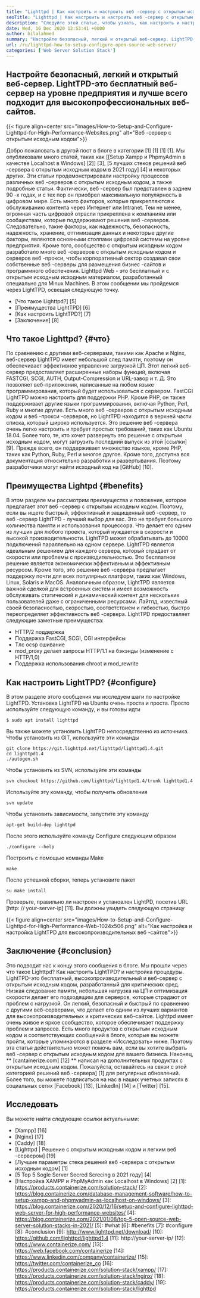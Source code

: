 ```yaml
---
title: "Lighttpd | Как настроить и настроить веб -сервер с открытым исходным кодом '" 
seoTitle: "Lighttpd | Как настроить и настроить веб -сервер с открытым исходным кодом" 
description: "Следуйте этой статье, чтобы узнать, как настроить и настроить веб-сервер с открытым исходным кодом. LightTPD - это соответствующий веб -сервер, который поставляется с надежным управлением загрузкой процессора." 
date: Wed, 16 Dec 2020 12:53:41 +0000
author: bilalahmed
summary: "Настройте безопасный, легкий и открытый веб-сервер. LightTPD-это бесплатный веб-сервер на уровне предприятия и лучше всего подходит для высокопрофессиональных веб-сайтов." 
url: /ru/lighttpd-how-to-setup-configure-open-source-web-server/
categories: ['Web Server Solution Stack']
---
```


## Настройте безопасный, легкий и открытый веб-сервер. LightTPD-это бесплатный веб-сервер на уровне предприятия и лучше всего подходит для высокопрофессиональных веб-сайтов.

{{< figure align=center src="images/How-to-Setup-and-Configure-Lighttpd-for-High-Performance-Websites.png" alt="Веб -сервер с открытым исходным кодом">}}

Добро пожаловать в другой пост в блоге в категории [1] [1] [1] [1]. Мы опубликовали много статей, таких как [[Setup Xampp и PhpmyAdmin в качестве Localhost в Windows] [2]] [3], [5 лучших стеков решений веб -сервера с открытым исходным кодом в 2021 году] [4] и некоторых других. Эти статьи продемонстрировали настройку процессов различных веб -серверов с открытым исходным кодом, а также подробные статьи. Фактически, веб -сервер был представлен в заднем 90 -х годах, и с тех пор он приобрел максимальную популярность в цифровом мире. Есть много факторов, которые прикрепляются к обслуживанию контента через Интернет или Intranet. Тем не менее, огромная часть цифровой отрасли прикреплена к компаниям или сообществам, которые поддерживают решения веб -серверов. Следовательно, такие факторы, как надежность, безопасность, надежность, хранение, оптимизация данных и некоторые другие факторы, являются основными столпами цифровой системы на уровне предприятия.
Кроме того, сообщество с открытым исходным кодом разработало много веб -серверов с открытым исходным кодом и серверов веб -прокси, чтобы корпоративный сектор создавал свои собственные веб -серверы для размещения бизнес -сайтов и программного обеспечения. Lighttpd Web - это бесплатный и с открытым исходным исходным материалом, разработанный специально для Minux Machines. В этом сообщении мы пройдемся через LightTPD, освещая следующую точку.
  * [Что такое Lighttpd?] [5]
  * [Преимущества LightTPD] [6]
  * [Как настроить LightTPD?] [7]
  * [Заключение] [8]

## Что такое Lighttpd? {#что}
По сравнению с другими веб-серверами, такими как Apache и Nginx, веб-сервер LightTPD имеет небольшой след памяти, поэтому он обеспечивает эффективное управление загрузкой ЦП. Этот легкий веб-сервер предоставляет расширенные наборы функций, включая FASTCGI, SCGI, AUTH, Output-Compression и URL-завор и т. Д. Это позволяет веб-приложения, написанные на любом языке программирования, который будет использоваться с сервером. FastCGI LightTPD можно настроить для поддержки PHP. Кроме PHP, он также поддерживает другие языки программирования, включая Python, Perl, Ruby и многие другие.
Есть много веб -серверов с открытым исходным кодом и веб -прокси -серверов, но LightTPD находится в верхней части списка, который широко используется. Это решение веб -сервера очень легко настроить и требует простых требований, таких как Ubuntu 18.04. Более того, те, кто хочет развернуть это решение с открытым исходным кодом, могут загрузить последний выпуск из этой [ссылки] [9]. Прежде всего, он поддерживает множество языков, кроме PHP, таких как Python, Ruby, Perl и многое другое. Кроме того, доступна вся документация относительно разработки и развертывания. Поэтому разработчики могут найти исходный код на [GitHub] [10].

## Преимущества Lightpd {#benefits}
В этом разделе мы рассмотрим преимущества и положение, которое предлагает этот веб -сервер с открытым исходным кодом. Поэтому, если вы ищете быстрый, эффективный и защищенный веб -сервер, то веб -сервер LightTPD - лучший выбор для вас. Это не требует большого количества памяти и использования процессора. Что делает его одним из лучших для любого проекта, который нуждается в скорости и высокой производительности. LightTPD может обрабатывать до 10000 подключений параллельно на одном сервере. LightTPD является идеальным решением для каждого сервера, который страдает от скорости или проблемы с производительностью. Это бесплатное решение является экономически эффективным и эффективным ресурсом.
Кроме того, это решение веб -сервера предлагает поддержку почти для всех популярных платформ, таких как Windows, Linux, Solaris и MacOS. Аналогичным образом, LightTPD является важной сделкой для встроенных систем и имеет возможность обслуживать статический и динамический контент для нескольких пользователей даже с ограниченными ресурсами. Лайтпд, известный своей безопасностью, скоростью, соответствием и гибкостью, быстро переопределяет эффективность веб -сервера.
LightTPD предоставляет следующие заметные преимущества:
  * HTTP/2 поддержка
  * Поддержка FastCGI, SCGI, CGI интерфейсы
  * Тлс ocsp сшивание
  * mod_proxy делает запросы HTTP/1.1 на бэкэнды (изменение с HTTP/1,0)
  * Поддержка использования chroot и mod_rewrite

## Как настроить LightTPD? {#configure}
В этом разделе этого сообщения мы исследуем шаги по настройке LightTPD. Установка LightTPD на Ubuntu очень проста и проста. Просто используйте следующую команду, и вы готовы идти
```
$ sudo apt install lighttpd
```
Вы также можете установить LightTPD непосредственно из источника. Чтобы установить из GIT, используйте эти команды
```
git clone https://git.lighttpd.net/lighttpd/lighttpd1.4.git
cd lighttpd1.4
./autogen.sh
```
Чтобы установить из SVN, используйте эти команды
```
svn checkout https://github.com/lighttpd/lighttpd1.4/trunk lighttpd1.4
```
Используйте эту команду, чтобы получить обновления
```
svn update
```
Чтобы установить зависимости, запустите эту команду
```
apt-get build-dep lighttpd
```
После этого используйте команду Configure следующим образом
```
./configure --help
```
Построить с помощью команды Make
```
make
```
После успешной сборки, теперь установите пакет
```
su make install
```
Проверьте, правильно ли настроен и установлен LightPD, посетив URL [http: // your-server-ip] [11]. Вы должны увидеть следующую страницу

{{< figure align=center src="images/How-to-Setup-and-Configure-Lighttpd-for-High-Performance-Web-1024x506.png" alt="Как настройка и настройка LightTPD для высокопроизводительных веб -сайтов">}}


## Заключение {#conclusion}
Это подводит нас к концу этого сообщения в блоге. Мы прошли через что такое Lighttpd? Как настроить LightTPD? и настройка процедуры. LightTPD-это бесплатный, высокопроизводительный и веб-сервер с открытым исходным кодом, разработанный для критических сред. Низкая следование памяти, небольшая нагрузка на ЦП и оптимизация скорости делает его подходящим для серверов, которые страдают от проблем с нагрузкой. Он легкий, безопасный и быстрый по сравнению с другими веб-серверами, что делает его одним из лучших вариантов для высокопроизводительных и критических веб-сайтов. Lighttpd имеет очень живое и яркое сообщество, которое обеспечивает поддержку проблем и запросов. Есть много продуктов с открытым исходным кодом и соответствующих сообщений в блоге, которые вы можете пройти, которые упоминаются в разделе «Исследовать» ниже. Поэтому эта статья действительно может помочь вам, если вы хотите выбрать веб -сервер с открытым исходным кодом для вашего бизнеса.
Наконец, ** [cantainerize.com] [12] ** написал на дополнительных продуктах с открытым исходным кодом. Пожалуйста, оставайтесь на связи с этой категорией решений веб -сервера] [1] для регулярных обновлений. Более того, вы можете подписаться на нас в наших учетных записях в социальных сетях [Facebook] [13], [LinkedIn] [14] и [Twitter] [15].

## Исследовать
Вы можете найти следующие ссылки актуальными:
  * [Xampp] [16]
  * [Nginx] [17]
  * [Caddy] [18]
  * [Lighttpd | Решение с открытым исходным кодом и легким веб -сервером] [19]
  * [Лучшие параметры стека решений веб -сервера с открытым исходным кодом] [1]
  * [5 Top 5 Sogle Server Secred Screcing в 2021 году] [4]
  * [Настройка XAMPP и PhpMyAdmin как Localhost в Windows] [2]
[1]: https://products.containerize.com/solution-stack/
[2]: https://blog.containerize.com/database-management-software/how-to-setup-xampp-and-phpmyadmin-as-localhost-on-windows/
[3]: https://blog.containerize.com/2020/12/16/setup-and-configure-lighttpd-web-server-for-high-performance-websites/
[4]: https://blog.containerize.com/2021/01/08/top-5-open-source-web-server-solution-stacks-in-2021/
[5]: #what
[6]: #benefits
[7]: #configure
[8]: #conclusion
[9]: http://www.lighttpd.net/download/
[10]: https://github.com/lighttpd/lighttpd1.4
[11]: http://your-server-ip/
[12]: https://www.containerize.com/
[13]: https://web.facebook.com/containerize
[14]: https://www.linkedin.com/company/containerize/
[15]: https://twitter.com/containerize_co
[16]: https://products.containerize.com/solution-stack/xampp/
[17]: https://products.containerize.com/solution-stack/nginx/
[18]: https://products.containerize.com/solution-stack/caddy/
[19]: https://products.containerize.com/solution-stack/lighttpd
